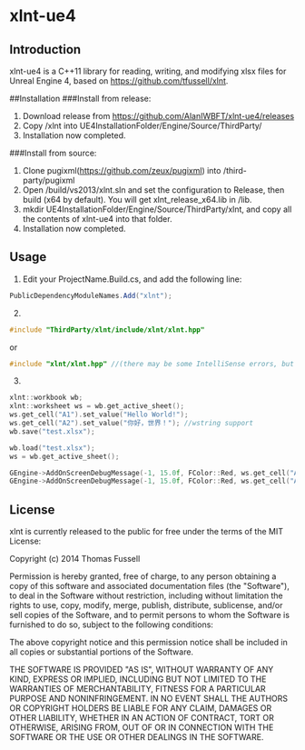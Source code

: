 xlnt-ue4
====

## Introduction
xlnt-ue4 is a C++11 library for reading, writing, and modifying xlsx files for Unreal Engine 4, based on https://github.com/tfussell/xlnt.

##Installation
###Install from release:
1. Download release from https://github.com/AlanIWBFT/xlnt-ue4/releases
2. Copy /xlnt into UE4InstallationFolder/Engine/Source/ThirdParty/
3. Installation now completed.

###Install from source:
1. Clone pugixml(https://github.com/zeux/pugixml) into /third-party/pugixml
2. Open /build/vs2013/xlnt.sln and set the configuration to Release, then build (x64 by default). You will get xlnt_release_x64.lib in /lib.
3. mkdir UE4InstallationFolder/Engine/Source/ThirdParty/xlnt, and copy all the contents of xlnt-ue4 into that folder.
4. Installation now completed.

## Usage
1. Edit your ProjectName.Build.cs, and add the following line:
```c#
PublicDependencyModuleNames.Add("xlnt");
```

2.
```c++
#include "ThirdParty/xlnt/include/xlnt/xlnt.hpp"
```
or
```c++
#include "xlnt/xlnt.hpp" //(there may be some IntelliSense errors, but it doesn't matter)
```

3.
```c++
xlnt::workbook wb;
xlnt::worksheet ws = wb.get_active_sheet();
ws.get_cell("A1").set_value("Hello World!");
ws.get_cell("A2").set_value("你好，世界！"); //wstring support
wb.save("test.xlsx");

wb.load("test.xlsx");
ws = wb.get_active_sheet();

GEngine->AddOnScreenDebugMessage(-1, 15.0f, FColor::Red, ws.get_cell("A1").get_value().to_wstring().c_str());
GEngine->AddOnScreenDebugMessage(-1, 15.0f, FColor::Red, ws.get_cell("A2").get_value().to_wstring().c_str());
```

## License
xlnt is currently released to the public for free under the terms of the MIT License:

Copyright (c) 2014 Thomas Fussell

Permission is hereby granted, free of charge, to any person obtaining a copy
of this software and associated documentation files (the "Software"), to deal
in the Software without restriction, including without limitation the rights
to use, copy, modify, merge, publish, distribute, sublicense, and/or sell
copies of the Software, and to permit persons to whom the Software is
furnished to do so, subject to the following conditions:

The above copyright notice and this permission notice shall be included in
all copies or substantial portions of the Software.

THE SOFTWARE IS PROVIDED "AS IS", WITHOUT WARRANTY OF ANY KIND, EXPRESS OR
IMPLIED, INCLUDING BUT NOT LIMITED TO THE WARRANTIES OF MERCHANTABILITY,
FITNESS FOR A PARTICULAR PURPOSE AND NONINFRINGEMENT. IN NO EVENT SHALL THE
AUTHORS OR COPYRIGHT HOLDERS BE LIABLE FOR ANY CLAIM, DAMAGES OR OTHER
LIABILITY, WHETHER IN AN ACTION OF CONTRACT, TORT OR OTHERWISE, ARISING FROM,
OUT OF OR IN CONNECTION WITH THE SOFTWARE OR THE USE OR OTHER DEALINGS IN
THE SOFTWARE.
